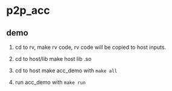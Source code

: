 # p2p_acc

## demo

1. cd to rv, make rv code, rv code will be copied to host inputs.

2. cd to host/lib make host lib .so

3. cd to host make acc_demo with ```make all```

4. run acc_demo with ```make run```
